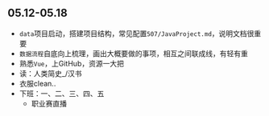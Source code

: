 ##  05.12-05.18

-   `data`项目启动，搭建项目结构，常见配置`507/JavaProject.md`，说明文档很重要
-   `数据流程`自底向上梳理，画出大概要做的事项，相互之间联成线，有轻有重
-   熟悉`Vue`，上GitHub，资源一大把
-   读：人类简史_/汉书
-   衣服clean..
-   下班：一、二、三、四、五
    -   职业赛直播
